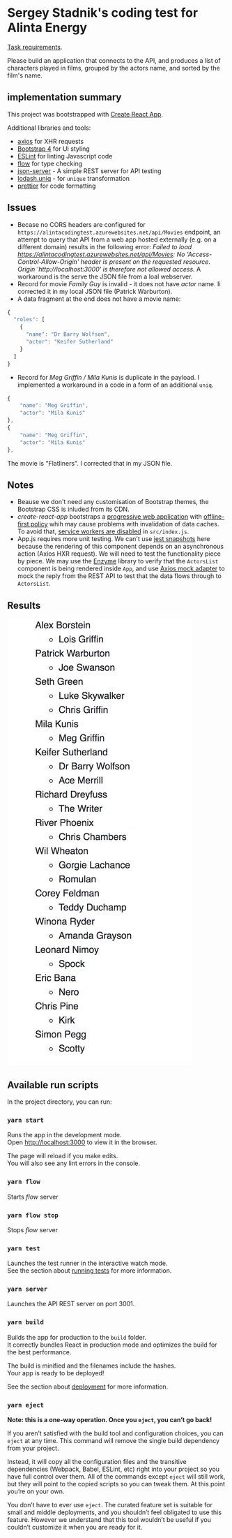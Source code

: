 # Sergey Stadnik's coding test for Alinta Energy

[Task requirements](https://alintacodingtest.azurewebsites.net/).

Please build an application that connects to the API, and produces a list of characters played in films, grouped by the actors name, and sorted by the film's name.

## implementation summary

This project was bootstrapped with [Create React App](https://github.com/facebookincubator/create-react-app).

Additional libraries and tools:
  - [axios](https://github.com/axios/) for XHR requests
  - [Bootstrap 4](https://getbootstrap.com/) for UI styling
  - [ESLint](https://eslint.org/) for linting Javascript code
  - [flow](https://flow.org/) for type checking
  - [json-server](https://github.com/typicode/json-server) - A simple REST server for API testing
  - [lodash.uniq](https://lodash.com) - for `unique` transformation
  - [prettier](https://prettier.io/) for code formatting


## Issues
  - Becase no CORS headers are configured for `https://alintacodingtest.azurewebsites.net/api/Movies` endpoint, an attempt to query that API from a web app hosted externally (e.g. on a different domain) results in the following error: _Failed to load https://alintacodingtest.azurewebsites.net/api/Movies: No 'Access-Control-Allow-Origin' header is present on the requested resource. Origin 'http://localhost:3000' is therefore not allowed access._ A workaround is the serve the JSON file from a loal webserver.
  - Record for movie _Family Guy_ is invalid - it does not have _actor_ name.
    Ii corrected it in my local JSON file (Patrick Warburton).
  - A data fragment at the end does not have a movie name:
  ```javascript
  {
    "roles": [
      {
        "name": "Dr Barry Wolfson",
        "actor": "Keifer Sutherland"
      }
    ]
  }
  ```
  - Record for _Meg Griffin / Mila Kunis_ is duplicate in the payload. I implemented a workaround in a code in a form of an additional `uniq`.
  ```javascript 
  {
      "name": "Meg Griffin",
      "actor": "Mila Kunis"
  },
  {
      "name": "Meg Griffin",
      "actor": "Mila Kunis"
  },
  ```
  The movie is "Flatliners". I corrected that in my JSON file.

## Notes
  - Beause we don't need any customisation of Bootstrap themes, the Bootstrap CSS is inluded from its CDN.
  - _create-react-app_ bootstraps a [progressive web application](https://github.com/facebook/create-react-app/blob/master/packages/react-scripts/template/README.md#making-a-progressive-web-app) with [offline-first policy](https://github.com/facebook/create-react-app/blob/master/packages/react-scripts/template/README.md#offline-first-considerations) whih may cause problems with invalidation of data caches. To avoid that, [service workers are disabled](https://github.com/facebook/create-react-app/blob/master/packages/react-scripts/template/README.md#opting-out-of-caching) in `src/index.js`.
  - App.js requires more unit testing. We can't use [jest snapshots](https://facebook.github.io/jest/docs/en/snapshot-testing.html) here because the rendering of this component depends on an asynchronous action (Axios HXR request). We will need to test the functionality piece by piece. We may use the [Enzyme](https://github.com/airbnb/enzyme) library to verify that the `ActorsList` component is being rendered inside `App`, and use [Axios mock adapter](https://github.com/ctimmerm/axios-mock-adapter) to mock the reply from the REST API to test that the data flows through to `ActorsList`.

## Results

![screenshot](screenshot.png)

## Available run scripts

In the project directory, you can run:

### `yarn start`

Runs the app in the development mode.<br>
Open [http://localhost:3000](http://localhost:3000) to view it in the browser.

The page will reload if you make edits.<br>
You will also see any lint errors in the console.

### `yarn flow`

Starts _flow_ server

### `yarn flow stop`

Stops _flow_ server

### `yarn test`

Launches the test runner in the interactive watch mode.<br>
See the section about [running tests](#running-tests) for more information.

### `yarn server`

Launches the API REST server on port 3001.

### `yarn build`

Builds the app for production to the `build` folder.<br>
It correctly bundles React in production mode and optimizes the build for the best performance.

The build is minified and the filenames include the hashes.<br>
Your app is ready to be deployed!

See the section about [deployment](#deployment) for more information.

### `yarn eject`

**Note: this is a one-way operation. Once you `eject`, you can’t go back!**

If you aren’t satisfied with the build tool and configuration choices, you can `eject` at any time. This command will remove the single build dependency from your project.

Instead, it will copy all the configuration files and the transitive dependencies (Webpack, Babel, ESLint, etc) right into your project so you have full control over them. All of the commands except `eject` will still work, but they will point to the copied scripts so you can tweak them. At this point you’re on your own.

You don’t have to ever use `eject`. The curated feature set is suitable for small and middle deployments, and you shouldn’t feel obligated to use this feature. However we understand that this tool wouldn’t be useful if you couldn’t customize it when you are ready for it.
